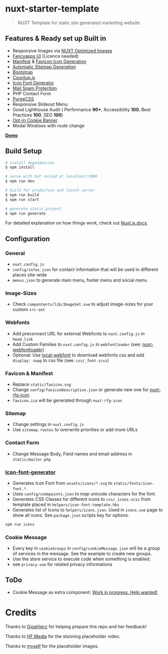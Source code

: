 # nuxt-starter-template

> NUXT Template for static site generated marketing website

## Features & Ready set up Built in
- Responsive Images via [NUXT Optimized Images](https://github.com/aceforth/nuxt-optimized-images)
- [Fancyapps UI](https://github.com/fancyapps/ui) (Licence needed)
- [Manifest](https://www.npmjs.com/package/@nuxtjs/manifest) & [Favicon Icon Generation](https://github.com/pimlie/nuxt-rfg-icon)
- [Automatic Sitemap Generation](https://github.com/nuxt-community/sitemap-module)
- [Bootstrap](https://github.com/twbs/bootstrap)
- [Countup.js](https://github.com/inorganik/countUp.js)
- [Icon Font Generator](https://github.com/Hammie/icon-font-generator)
- [Mail Spam Protection](https://github.com/mmoollllee/nuxt-protected-mailto)
- PHP Contact Form
- [PurgeCSS](https://github.com/Developmint/nuxt-purgecss)
- Responsive Slideout Menu
- Good Lighthouse Audit ( Performance __90+__, Accessibility __100__, Best Practices __100__, SEO __100__)
- [Opt-In Cookie Banner](https://github.com/mmoollllee/nuxt-privacy-message)
- Modal Windows with route change

[**Demo**](https://mmoollllee.github.io/nuxt-starter-template/)

## Build Setup

``` bash
# install dependencies
$ npm install

# serve with hot reload at localhost:3000
$ npm run dev

# build for production and launch server
$ npm run build
$ npm run start

# generate static project
$ npm run generate
```

For detailed explanation on how things work, check out [Nuxt.js docs](https://nuxtjs.org).

## Configuration

### General
- `nuxt.config.js`
- `config/infos.json` for contact information that will be used in different places site-wide
- `menus.json` to generate main menu, footer menu and social menu

### Image-Sizes
- Check `compontents/lib/ImageSet.vue` to adjust image-sizes for your custom `src-set`

### Webfonts
- Add preconnect URL for external Webfonts to `nuxt.config.js` in `head.link`
- Add Custom Families to `nuxt.config.js` in `webfontloader` (see: [nuxt-webfontloader](https://github.com/Developmint/nuxt-webfontloader))
- Optional: Use [local-webfont](https://github.com/swissspidy/local-webfont) to download webfonts css and add `display: swap` to css file (see: `css/_font.scss`)

### Favicon & Manifest
- Replace `static/favicon.svg`
- Change `config/faviconDescription.json` or generate new one for [nuxt-rfg-icon](https://github.com/pimlie/nuxt-rfg-icon#rfg)
- `favicon.ico` will be generated through `nuxt-rfg-icon`

### Sitemap
- Change settings in `nuxt.config.js`
- Use `sitemap.routes` to overwrite priorities or add more URLs

### Contact Form
- Change Message Body, Field names and email address in `static/mailer.php`

### [Icon-font-generator](https://github.com/Hammie/icon-font-generator)
- Generates Icon Font from `assets/icons/*.svg` to `static/fonts/icon-font.*`.
- Uses `config/codepoints.json` to map unicode characters for the font.
- Generates CSS Classes for different icons to `css/_icons.scss` from template placed in `helpers/icon-font-template.hbs`
- Generates list of Icons to `helpers/icons.json`. Used in `icons.vue` page to show all icons.
See `package.json` scripts key for options.

``` bash
npm run icons
```

### Cookie Message
- Every key in `cookieGroups` in `config/cookieMessage.json` will be a group of services in the message. See the example to create new groups.
- Use the store service to execute code when something is enabled.
- see `privacy.vue` for related privacy informations

## ToDo
- Cookie Message as extra component: [Work in progress. Help wanted!](https://github.com/mmoollllee/nuxt-privacy-message-example)

# Credits
Thanks to [GigaHierz](https://github.com/GigaHierz) for helping prepare this repo and her feedback!

Thanks to [HF Media](https://hfmedia.de/) for the stunning placeholder video.

Thanks to [myself](https://github.com/mmoollllee) for the placeholder images.
